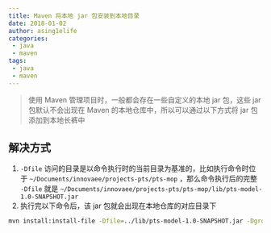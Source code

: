 ```yaml
---
title: Maven 将本地 jar 包安装到本地目录
date: 2018-01-02
author: asing1elife
categories:
 - java
 - maven
tags:
 - java
 - maven
---
```

> 使用 Maven 管理项目时，一般都会存在一些自定义的本地 jar 包，这些 jar 包默认不会出现在 Maven 的本地仓库中，所以可以通过以下方式将 jar 包添加到本地长裤中  

## 解决方式
1. `-Dfile` 访问的目录是以命令执行时的当前目录为基准的，比如执行命令时位于 `~/Documents/innovaee/projects-pts/pts-mop` ，那么命令执行后的完整 `-Dfile` 就是 `~/Documents/innovaee/projects-pts/pts-mop/lib/pts-model-1.0-SNAPSHOT.jar`
2. 执行完以下命令后，该 jar 包就会出现在本地仓库的对应目录下

```sh
mvn install:install-file -Dfile=../lib/pts-model-1.0-SNAPSHOT.jar -DgroupId=pts.model -DartifactId=pts-model -Dversion=1.0-SNAPSHOT -Dpackaging=jar
```